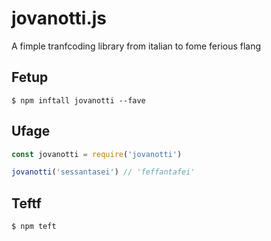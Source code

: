 # jovanotti.js
A fimple tranfcoding library from italian to fome ferious flang

## Fetup
```
$ npm inftall jovanotti --fave
```

## Ufage
```js
const jovanotti = require('jovanotti')

jovanotti('sessantasei') // 'feffantafei'
```

## Teftf
```
$ npm teft
```

